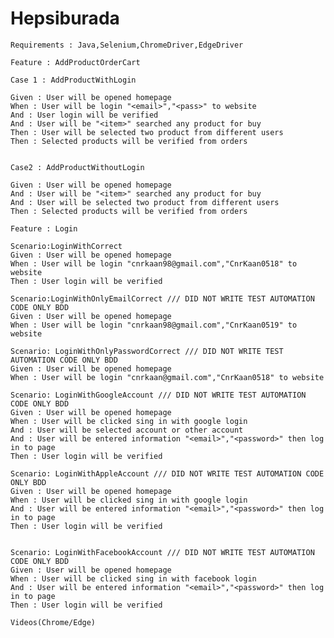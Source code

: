 # Hepsiburada

    Requirements : Java,Selenium,ChromeDriver,EdgeDriver

    Feature : AddProductOrderCart

    Case 1 : AddProductWithLogin

    Given : User will be opened homepage
    When : User will be login "<email>","<pass>" to website
    And : User login will be verified
    And : User will be "<item>" searched any product for buy
    Then : User will be selected two product from different users
    Then : Selected products will be verified from orders


    Case2 : AddProductWithoutLogin
    
    Given : User will be opened homepage
    And : User will be "<item>" searched any product for buy
    And : User will be selected two product from different users
    Then : Selected products will be verified from orders
 
    Feature : Login  
    
    Scenario:LoginWithCorrect
    Given : User will be opened homepage
    When : User will be login "cnrkaan98@gmail.com","CnrKaan0518" to website
    Then : User login will be verified

    Scenario:LoginWithOnlyEmailCorrect /// DID NOT WRITE TEST AUTOMATION CODE ONLY BDD
    Given : User will be opened homepage
    When : User will be login "cnrkaan98@gmail.com","CnrKaan0519" to website

    Scenario: LoginWithOnlyPasswordCorrect /// DID NOT WRITE TEST AUTOMATION CODE ONLY BDD
    Given : User will be opened homepage
    When : User will be login "cnrkaan@gmail.com","CnrKaan0518" to website
 
    Scenario: LoginWithGoogleAccount /// DID NOT WRITE TEST AUTOMATION CODE ONLY BDD
    Given : User will be opened homepage
    When : User will be clicked sing in with google login
    And : User will be selected account or other account
    And : User will be entered information "<email>","<password>" then log in to page
    Then : User login will be verified

    Scenario: LoginWithAppleAccount /// DID NOT WRITE TEST AUTOMATION CODE ONLY BDD
    Given : User will be opened homepage
    When : User will be clicked sing in with google login
    And : User will be entered information "<email>","<password>" then log in to page
    Then : User login will be verified

  
    Scenario: LoginWithFacebookAccount /// DID NOT WRITE TEST AUTOMATION CODE ONLY BDD
    Given : User will be opened homepage
    When : User will be clicked sing in with facebook login
    And : User will be entered information "<email>","<password>" then log in to page
    Then : User login will be verified
 
    Videos(Chrome/Edge)
    
    
  
  
  
  

  
  
